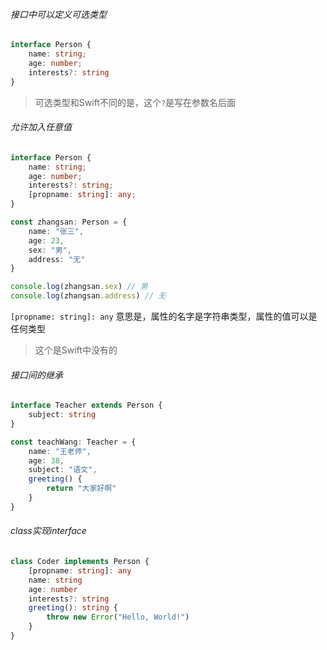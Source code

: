 ###### 接口中可以定义可选类型

```typescript
interface Person {
    name: string;
    age: number;
    interests?: string
}
```

> 可选类型和Swift不同的是，这个`?`是写在参数名后面

###### 允许加入任意值

```typescript
interface Person {
    name: string;
    age: number;
    interests?: string;
    [propname: string]: any; 
}

const zhangsan: Person = {
    name: "张三",
    age: 23,
    sex: "男",
    address: "无"
}

console.log(zhangsan.sex) // 男
console.log(zhangsan.address) // 无
```

`[propname: string]: any` 意思是，属性的名字是字符串类型，属性的值可以是任何类型

> 这个是Swift中没有的



###### 接口间的继承

```typescript
interface Teacher extends Person {
    subject: string
}

const teachWang: Teacher = {
    name: "王老师",
    age: 38,
    subject: "语文",
    greeting() {
        return "大家好啊"
    }
}
```

###### class实现interface

```typescript
class Coder implements Person {
    [propname: string]: any
    name: string
    age: number
    interests?: string
    greeting(): string {
        throw new Error("Hello, World!")
    }
}
```



